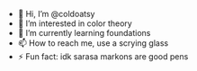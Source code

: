 - 👋 Hi, I’m @coldoatsy
- 👀 I’m interested in color theory
- 🌱 I’m currently learning foundations
- 📫 How to reach me, use a scrying glass
- ⚡ Fun fact: idk sarasa markons are good pens

<!---
coldoatsy/coldoatsy is a ✨ special ✨ repository because its `README.md` (this file) appears on your GitHub profile.
You can click the Preview link to take a look at your changes.
--->
